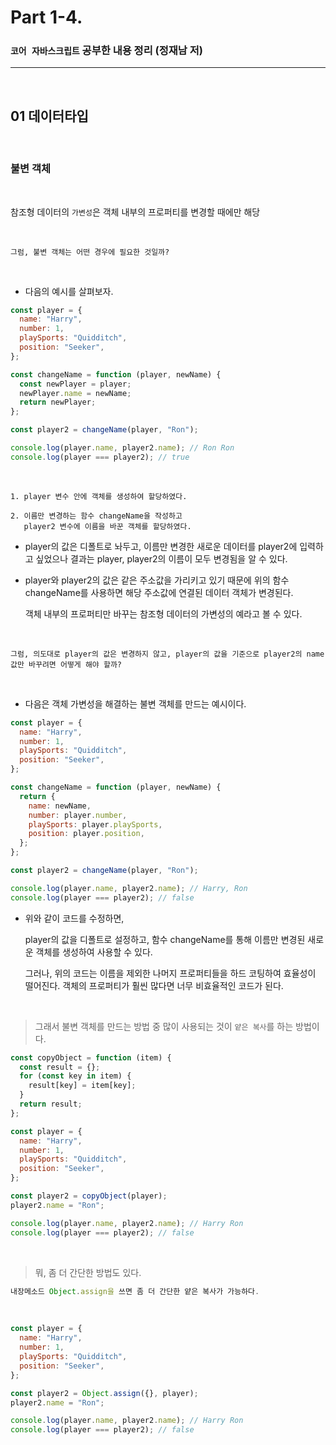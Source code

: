 # Part 1-4.

### `코어 자바스크립트` 공부한 내용 정리 (정재남 저)

---

<br>

## 01 데이터타입

<br>

### 불변 객체

<br>

참조형 데이터의 `가변성`은 객체 내부의 프로퍼티를 변경할 때에만 해당

<br>

    그럼, 불변 객체는 어떤 경우에 필요한 것일까?

<br>

- 다음의 예시를 살펴보자.

```js
const player = {
  name: "Harry",
  number: 1,
  playSports: "Quidditch",
  position: "Seeker",
};

const changeName = function (player, newName) {
  const newPlayer = player;
  newPlayer.name = newName;
  return newPlayer;
};

const player2 = changeName(player, "Ron");

console.log(player.name, player2.name); // Ron Ron
console.log(player === player2); // true
```

<br>

    1. player 변수 안에 객체를 생성하여 할당하였다.

    2. 이름만 변경하는 함수 changeName을 작성하고
       player2 변수에 이름을 바꾼 객체를 할당하였다.

- player의 값은 디폴트로 놔두고, 이름만 변경한 새로운 데이터를 player2에 입력하고 싶었으나
  결과는 player, player2의 이름이 모두 변경됨을 알 수 있다.

- player와 player2의 값은 같은 주소값을 가리키고 있기 때문에
  위의 함수 changeName를 사용하면 해당 주소값에 연결된 데이터 객체가 변경된다.

  객체 내부의 프로퍼티만 바꾸는 참조형 데이터의 가변성의 예라고 볼 수 있다.

<br>

```
그럼, 의도대로 player의 값은 변경하지 않고, player의 값을 기준으로 player2의 name 값만 바꾸려면 어떻게 해야 할까?
```

<br>

- 다음은 객체 가변성을 해결하는 불변 객체를 만드는 예시이다.

```js
const player = {
  name: "Harry",
  number: 1,
  playSports: "Quidditch",
  position: "Seeker",
};

const changeName = function (player, newName) {
  return {
    name: newName,
    number: player.number,
    playSports: player.playSports,
    position: player.position,
  };
};

const player2 = changeName(player, "Ron");

console.log(player.name, player2.name); // Harry, Ron
console.log(player === player2); // false
```

- 위와 같이 코드를 수정하면,

  player의 값을 디폴트로 설정하고, 함수 changeName를 통해 이름만 변경된 새로운 객체를 생성하여 사용할 수 있다.

  그러나, 위의 코드는 이름을 제외한 나머지 프로퍼티들을 하드 코팅하여 효율성이 떨어진다. 객체의 프로퍼티가 훨씬 많다면 너무 비효율적인 코드가 된다.

<br>

> 그래서 불변 객체를 만드는 방법 중 많이 사용되는 것이 `얕은 복사`를 하는 방법이다.

```js
const copyObject = function (item) {
  const result = {};
  for (const key in item) {
    result[key] = item[key];
  }
  return result;
};

const player = {
  name: "Harry",
  number: 1,
  playSports: "Quidditch",
  position: "Seeker",
};

const player2 = copyObject(player);
player2.name = "Ron";

console.log(player.name, player2.name); // Harry Ron
console.log(player === player2); // false
```

<br>

> 뭐, 좀 더 간단한 방법도 있다.

```js
내장메소드 Object.assign을 쓰면 좀 더 간단한 얕은 복사가 가능하다.
```

<br>

```js
const player = {
  name: "Harry",
  number: 1,
  playSports: "Quidditch",
  position: "Seeker",
};

const player2 = Object.assign({}, player);
player2.name = "Ron";

console.log(player.name, player2.name); // Harry Ron
console.log(player === player2); // false
```

